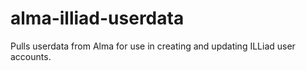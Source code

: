 # alma-illiad-userdata
Pulls userdata from Alma for use in creating and updating ILLiad user accounts.
